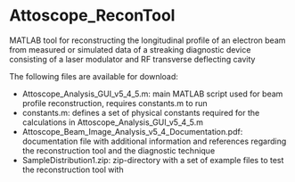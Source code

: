 # Attoscope_ReconTool
MATLAB tool for reconstructing the longitudinal profile of an electron beam from measured or simulated data of a streaking diagnostic device consisting of a laser modulator and RF transverse deflecting cavity

The following files are available for download:
- Attoscope_Analysis_GUI_v5_4_5.m: main MATLAB script used for beam profile reconstruction, requires constants.m to run
- constants.m: defines a set of physical constants required for the calculations in Attoscope_Analysis_GUI_v5_4_5.m
- Attoscope_Beam_Image_Analysis_v5_4_Documentation.pdf: documentation file with additional information and references regarding the reconstruction tool and the diagnostic technique
- SampleDistribution1.zip: zip-directory with a set of example files to test the reconstruction tool with
